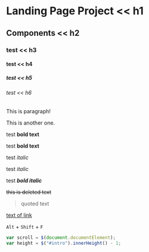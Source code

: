 # Landing Page Project << h1

## Components << h2

### test << h3

#### test << h4

##### test << h5

###### test << h6

This is paragraph!

This is another one.

test **bold text**

test __bold text__

test *italic*

test _italic_

test **_bold italic_**

~~this is deleted text~~

> quoted text

[text of link](http://url-of-link)

`Alt` + `Shift` + `F`

```javascript
var scroll = $(document.documentElement);
var height = $("#intro").innerHeight() - 1;
```
